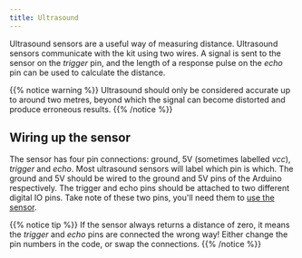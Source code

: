 ```yaml
---
title: Ultrasound
---
```


Ultrasound sensors are a useful way of measuring distance. Ultrasound sensors communicate with the kit using two wires. A signal is sent to the sensor on the _trigger_ pin, and the length of a response pulse on the _echo_ pin can be used to calculate the distance.

{{% notice warning %}}
Ultrasound should only be considered accurate up to around two metres, beyond which the signal can become distorted and produce erroneous results.
{{% /notice %}}

## Wiring up the sensor
The sensor has four pin connections: ground, 5V (sometimes labelled _vcc_), _trigger_ and _echo_. Most ultrasound sensors will label which pin is which. The ground and 5V should be wired to the ground and 5V pins of the Arduino respectively. The trigger and echo pins should be attached to two different digital IO pins. Take note of these two pins, you'll need them to [use the sensor](/api/servo-assembly/ultrasound).

{{% notice tip %}}
If the sensor always returns a distance of zero, it means the _trigger_ and _echo_ pins are connected the wrong way! Either change the pin numbers in the code, or swap the connections.
{{% /notice %}}
